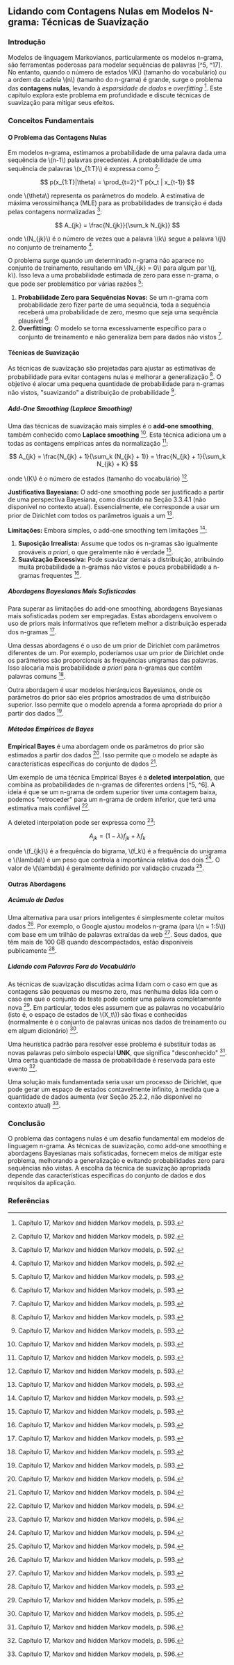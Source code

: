 ## Lidando com Contagens Nulas em Modelos N-grama: Técnicas de Suavização

### Introdução
Modelos de linguagem Markovianos, particularmente os modelos n-grama, são ferramentas poderosas para modelar sequências de palavras [^5, ^17]. No entanto, quando o número de estados \\(K\\) (tamanho do vocabulário) ou a ordem da cadeia \\(n\\) (tamanho do n-grama) é grande, surge o problema das **contagens nulas**, levando à *esparsidade de dados* e *overfitting* [^5]. Este capítulo explora este problema em profundidade e discute técnicas de suavização para mitigar seus efeitos.

### Conceitos Fundamentais

#### O Problema das Contagens Nulas
Em modelos n-grama, estimamos a probabilidade de uma palavra dada uma sequência de \\(n-1\\) palavras precedentes. A probabilidade de uma sequência de palavras \\(x_{1:T}\\) é expressa como [^17]:

$$
p(x_{1:T}|\theta) = \prod_{t=2}^T p(x_t | x_{t-1})
$$

onde \\(\theta\\) representa os parâmetros do modelo. A estimativa de máxima verossimilhança (MLE) para as probabilidades de transição é dada pelas contagens normalizadas [^17]:

$$
A_{jk} = \frac{N_{jk}}{\sum_k N_{jk}}
$$

onde \\(N_{jk}\\) é o número de vezes que a palavra \\(k\\) segue a palavra \\(j\\) no conjunto de treinamento [^17].

O problema surge quando um determinado n-grama não aparece no conjunto de treinamento, resultando em \\(N_{jk} = 0\\) para algum par \\(j, k\\). Isso leva a uma probabilidade estimada de zero para esse n-grama, o que pode ser problemático por várias razões [^5]:

1.  **Probabilidade Zero para Sequências Novas:** Se um n-grama com probabilidade zero fizer parte de uma sequência, toda a sequência receberá uma probabilidade de zero, mesmo que seja uma sequência plausível [^5].
2.  **Overfitting:** O modelo se torna excessivamente específico para o conjunto de treinamento e não generaliza bem para dados não vistos [^5].

#### Técnicas de Suavização
As técnicas de suavização são projetadas para ajustar as estimativas de probabilidade para evitar contagens nulas e melhorar a generalização [^5]. O objetivo é alocar uma pequena quantidade de probabilidade para n-gramas não vistos, "suavizando" a distribuição de probabilidade [^5].

##### Add-One Smoothing (Laplace Smoothing)
Uma das técnicas de suavização mais simples é o **add-one smoothing**, também conhecido como **Laplace smoothing** [^5]. Esta técnica adiciona um a todas as contagens empíricas antes da normalização [^5]:

$$
A_{jk} = \frac{N_{jk} + 1}{\sum_k (N_{jk} + 1)} = \frac{N_{jk} + 1}{\sum_k N_{jk} + K}
$$

onde \\(K\\) é o número de estados (tamanho do vocabulário) [^5].

**Justificativa Bayesiana:** O add-one smoothing pode ser justificado a partir de uma perspectiva Bayesiana, como discutido na Seção 3.3.4.1 (não disponível no contexto atual). Essencialmente, ele corresponde a usar um prior de Dirichlet com todos os parâmetros iguais a um [^5].

**Limitações:** Embora simples, o add-one smoothing tem limitações [^5]:

1.  **Suposição Irrealista:** Assume que todos os n-gramas são igualmente prováveis *a priori*, o que geralmente não é verdade [^5].
2.  **Suavização Excessiva:** Pode suavizar demais a distribuição, atribuindo muita probabilidade a n-gramas não vistos e pouca probabilidade a n-gramas frequentes [^5].

##### Abordagens Bayesianas Mais Sofisticadas
Para superar as limitações do add-one smoothing, abordagens Bayesianas mais sofisticadas podem ser empregadas. Estas abordagens envolvem o uso de priors mais informativos que refletem melhor a distribuição esperada dos n-gramas [^5].

Uma dessas abordagens é o uso de um prior de Dirichlet com parâmetros diferentes de um. Por exemplo, poderíamos usar um prior de Dirichlet onde os parâmetros são proporcionais às frequências unigramas das palavras. Isso alocaria mais probabilidade *a priori* para n-gramas que contêm palavras comuns [^5].

Outra abordagem é usar modelos hierárquicos Bayesianos, onde os parâmetros do prior são eles próprios amostrados de uma distribuição superior. Isso permite que o modelo aprenda a forma apropriada do prior a partir dos dados [^5].

##### Métodos Empíricos de Bayes
**Empirical Bayes** é uma abordagem onde os parâmetros do prior são estimados a partir dos dados [^6]. Isso permite que o modelo se adapte às características específicas do conjunto de dados [^6].

Um exemplo de uma técnica Empirical Bayes é a **deleted interpolation**, que combina as probabilidades de n-gramas de diferentes ordens [^5, ^6]. A ideia é que se um n-grama de ordem superior tiver uma contagem baixa, podemos "retroceder" para um n-grama de ordem inferior, que terá uma estimativa mais confiável [^6].

A deleted interpolation pode ser expressa como [^6]:

$$
A_{jk} = (1 - \lambda) f_{jk} + \lambda f_k
$$

onde \\(f_{jk}\\) é a frequência do bigrama, \\(f_k\\) é a frequência do unigrama e \\(\lambda\\) é um peso que controla a importância relativa dos dois [^6]. O valor de \\(\lambda\\) é geralmente definido por validação cruzada [^6].

#### Outras Abordagens
##### Acúmulo de Dados
Uma alternativa para usar priors inteligentes é simplesmente coletar muitos dados [^5]. Por exemplo, o Google ajustou modelos n-grama (para \\(n = 1:5\\)) com base em um trilhão de palavras extraídas da web [^5]. Seus dados, que têm mais de 100 GB quando descompactados, estão disponíveis publicamente [^5].

##### Lidando com Palavras Fora do Vocabulário
As técnicas de suavização discutidas acima lidam com o caso em que as contagens são pequenas ou mesmo zero, mas nenhuma delas lida com o caso em que o conjunto de teste pode conter uma palavra completamente nova [^7]. Em particular, todos eles assumem que as palavras no vocabulário (isto é, o espaço de estados de \\(X_t\\)) são fixas e conhecidas (normalmente é o conjunto de palavras únicas nos dados de treinamento ou em algum dicionário) [^7].

Uma heurística padrão para resolver esse problema é substituir todas as novas palavras pelo símbolo especial **UNK**, que significa "desconhecido" [^8]. Uma certa quantidade de massa de probabilidade é reservada para este evento [^8].

Uma solução mais fundamentada seria usar um processo de Dirichlet, que pode gerar um espaço de estados contavelmente infinito, à medida que a quantidade de dados aumenta (ver Seção 25.2.2, não disponível no contexto atual) [^8].

### Conclusão
O problema das contagens nulas é um desafio fundamental em modelos de linguagem n-grama. As técnicas de suavização, como add-one smoothing e abordagens Bayesianas mais sofisticadas, fornecem meios de mitigar este problema, melhorando a generalização e evitando probabilidades zero para sequências não vistas. A escolha da técnica de suavização apropriada depende das características específicas do conjunto de dados e dos requisitos da aplicação.

### Referências
[^5]: Capítulo 17, Markov and hidden Markov models, p. 593.
[^6]: Capítulo 17, Markov and hidden Markov models, p. 594.
[^7]: Capítulo 17, Markov and hidden Markov models, p. 595.
[^8]: Capítulo 17, Markov and hidden Markov models, p. 596.
[^17]: Capítulo 17, Markov and hidden Markov models, p. 592.
<!-- END -->